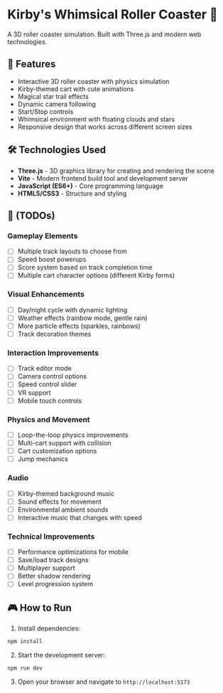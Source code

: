 # Kirby's Whimsical Roller Coaster 🎢

A 3D roller coaster simulation. Built with Three.js and modern web technologies.

## 🌟 Features

- Interactive 3D roller coaster with physics simulation
- Kirby-themed cart with cute animations
- Magical star trail effects
- Dynamic camera following
- Start/Stop controls
- Whimsical environment with floating clouds and stars
- Responsive design that works across different screen sizes

## 🛠️ Technologies Used

- **Three.js** - 3D graphics library for creating and rendering the scene
- **Vite** - Modern frontend build tool and development server
- **JavaScript (ES6+)** - Core programming language
- **HTML5/CSS3** - Structure and styling

## 🚀 (TODOs)

### Gameplay Elements
- [ ] Multiple track layouts to choose from
- [ ] Speed boost powerups
- [ ] Score system based on track completion time
- [ ] Multiple cart character options (different Kirby forms)

### Visual Enhancements
- [ ] Day/night cycle with dynamic lighting
- [ ] Weather effects (rainbow mode, gentle rain)
- [ ] More particle effects (sparkles, rainbows)
- [ ] Track decoration themes

### Interaction Improvements
- [ ] Track editor mode
- [ ] Camera control options
- [ ] Speed control slider
- [ ] VR support
- [ ] Mobile touch controls

### Physics and Movement
- [ ] Loop-the-loop physics improvements
- [ ] Multi-cart support with collision
- [ ] Cart customization options
- [ ] Jump mechanics

### Audio
- [ ] Kirby-themed background music
- [ ] Sound effects for movement
- [ ] Environmental ambient sounds
- [ ] Interactive music that changes with speed

### Technical Improvements
- [ ] Performance optimizations for mobile
- [ ] Save/load track designs
- [ ] Multiplayer support
- [ ] Better shadow rendering
- [ ] Level progression system

## 🎮 How to Run

1. Install dependencies:
```bash
npm install
```

2. Start the development server:
```bash
npm run dev
```

3. Open your browser and navigate to `http://localhost:5173`